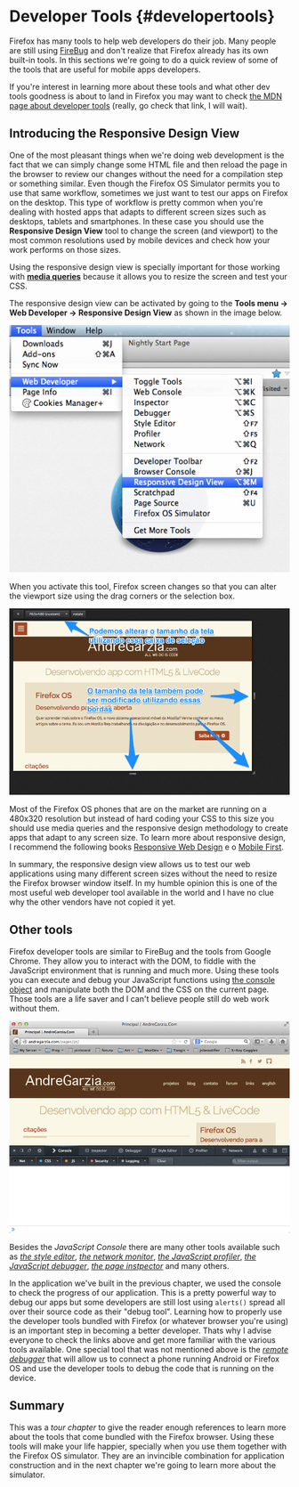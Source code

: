 # Developer Tools {#developertools}


Firefox has many tools to help web developers do their job. Many people are still using [FireBug](https://addons.mozilla.org/pt-BR/firefox/addon/firebug/) and don't realize that Firefox already has its own built-in tools. In this sections we're going to do a quick review of some of the tools that are useful for mobile apps developers.

If you're interest in learning more about these tools and what other dev tools goodness is about to land in Firefox you may want to check [the MDN page about developer tools](https://developer.mozilla.org/en-US/docs/Tools) (really, go check that link, I will wait).
 
## Introducing the Responsive Design View

One of the most pleasant things when we're doing web development is the fact that we can simply change some HTML file and then reload the page in the browser to review our changes without the need for a compilation step or something similar. Even though the Firefox OS Simulator permits you to use that same workflow, sometimes we just want to test our apps on Firefox on the desktop. This type of workflow is pretty common when you're dealing with hosted apps that adapts to different screen sizes such as desktops, tablets and smartphones. In these case you should use the **Responsive Design View** tool to change the screen (and viewport) to the most common resolutions used by mobile devices and check how your work performs on those sizes.

Using the responsive design view is specially important for those working with [**media queries**](https://developer.mozilla.org/en-US/docs/Web/Guide/CSS/Media_queries) because it allows you to resize the screen and test your CSS.

The responsive design view can be activated by going to the **Tools menu -> Web Developer -> Responsive Design View** as shown in the image below.

![Activating Responsive Design View](images/originals/responsive-design-view.png)

When you activate this tool, Firefox screen changes so that you can alter the viewport size using the drag corners or the selection box.

![Responsive Design View Sample](images/originals/responsive-view-sample.png)

Most of the Firefox OS phones that are on the market are running on a 480x320 resolution but instead of hard coding your CSS to this size you should use media queries and the responsive design methodology to create apps that adapt to any screen size. To learn more about responsive design, I recommend the following books [Responsive Web Design](http://www.abookapart.com/products/responsive-web-design) e o [Mobile First](http://www.abookapart.com/products/mobile-first).

In summary, the responsive design view allows us to test our web applications using many different screen sizes without the need to resize the Firefox browser window itself. In my humble opinion this is one of the most useful web developer tool available in the world and I have no clue why the other vendors have not copied it yet.


## Other tools

Firefox developer tools are similar to FireBug and the tools from Google Chrome. They allow you to interact with the DOM, to fiddle with the JavaScript environment that is running and much more. Using these tools you can execute and debug your JavaScript functions using [the console object](https://developer.mozilla.org/en-US/docs/Web/API/console) and manipulate both the DOM and the CSS on the current page. Those tools are a life saver and I can't believe people still do web work without them.

![JavaScript Console](images/originals/console-open.png) 

Besides the *JavaScript Console* there are many other tools available such as [*the style editor*](https://developer.mozilla.org/en-US/docs/Tools/Style_Editor), [*the network monitor*](https://developer.mozilla.org/en-US/docs/Tools/Network_Monitor), [*the JavaScript profiler*](https://developer.mozilla.org/en-US/docs/Tools/Profiler), [*the JavaScript debugger*](https://developer.mozilla.org/en-US/docs/Tools/Debugger), [*the page instpector*](https://developer.mozilla.org/en-US/docs/Tools/Page_Inspector) and many others.

In the application we've built in the previous chapter, we used the console to check the progress of our application. This is a pretty powerful way to debug our apps but some developers are still lost using `alerts()` spread all over their source code as their "debug tool". Learning how to properly use the developer tools bundled with Firefox (or whatever browser you're using) is an important step in becoming a better developer. Thats why I advise everyone to check the links above and get more familiar with the various tools available. One special tool that was not mentioned above is the [*remote debugger*](https://developer.mozilla.org/en-US/docs/Tools/Remote_Debugging) that will allow us to connect a phone running Android or Firefox OS and use the developer tools to debug the code that is running on the device.

## Summary

This was a *tour chapter* to give the reader enough references to learn more about the tools that come bundled with the Firefox browser. Using these tools will make your life happier, specially when you use them together with the Firefox OS simulator. They are an invincible combination for application construction and in the next chapter we're going to learn more about the simulator.